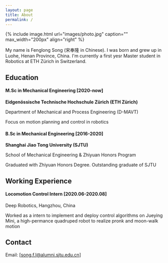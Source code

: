 ```yaml
---
layout: page
title: About
permalink: /
---
```


{% include image.html url="images/photo.jpg" caption="" max_width="200px" align="right" %}

My name is Fenglong Song (宋奉隆 in Chinese). I was born and grew up in Luohe, Henan Province, China. I'm currently a first yesr Master student in Robotics at ETH Zürich in Switzerland.

## Education


#### **M.Sc in Mechanical Engineering** [2020-now]

**Eidgenössische Technische Hochschule Zürich (ETH Zürich)**

Department of Mechanical and Process Engineering (D-MAVT)

Focus on motion planning and control in robotics

#### **B.Sc in Mechanical Engineering** [2016-2020]

**Shanghai Jiao Tong University (SJTU)**

School of Mechanical Engineering & Zhiyuan Honors Program

Graduated with Zhiyuan Honors Degree. Outstanding graduate of SJTU

## Working Experience

#### Locomotion Control Intern [2020.06-2020.08]

Deep Robotics, Hangzhou, China

Worked as a intern to implement and deploy control algorithms on Jueying Mini, a high-permance quadruped robot to realize pronk and moon-walk motion

####

## Contact

Email: [song.f.l@alumni.sjtu.edu.cn]

[Yavin]: https://en.wikipedia.org/wiki/Yavin
[chewy@rebel.com]: mailto:chewy@rebel.com

